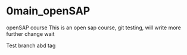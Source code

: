 # 0main_openSAP
openSAP course
This is an open sap course, git testing, will write more
further change
wait

Test branch abd tag
